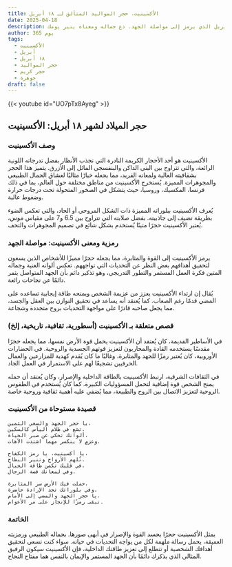 ```yaml
---
title: الأكسينيت، حجر المواليد المتألق لـ ١٨ أبريل
date: 2025-04-18
description: اشعر بأهمية الأكسينيت، حجر المواليد لـ ١٨ أبريل الذي يرمز إلى مواصلة الجهد. دع جماله ومعناه ينير يومك.
author: 365 يوم
tags:
  - الأكسينيت
  - أبريل
  - ١٨ أبريل
  - حجر المواليد
  - حجر كريم
  - جوهرة
draft: false
---
```


{{< youtube id="UO7pTx8Ayeg" >}}

## حجر الميلاد لشهر ١٨ أبريل: الأكسينيت

### وصف الأكسينيت

الأكسينيت هو أحد الأحجار الكريمة النادرة التي تجذب الأنظار بفضل تدرجاته اللونية الرائعة، والتي تتراوح بين البني الداكن والبنفسجي المائل إلى الأزرق. يتميز هذا الحجر بشفافيته العالية ولمعانه الفريد، مما يجعله خيارًا مثاليًا لعشاق الجمال الطبيعي والمجوهرات المميزة. يُستخرج الأكسينيت من مناطق مختلفة حول العالم، بما في ذلك فرنسا، المكسيك، وروسيا، حيث يتشكل في الصخور المتحولة تحت درجات حرارة وضغوط عالية.

يُعرف الأكسينيت ببلوراته المميزة ذات الشكل المروحي أو الحاد، والتي تعكس الضوء بطريقة تضيف إلى جاذبيته. بفضل صلابته التي تتراوح بين 6.5 و7 على مقياس موس، يُعتبر الأكسينيت حجرًا متينًا يُستخدم بشكل شائع في تصميم المجوهرات والتحف.

### رمزية ومعنى الأكسينيت: مواصلة الجهد

يرمز الأكسينيت إلى القوة والمثابرة، مما يجعله حجرًا مميزًا للأشخاص الذين يسعون لتحقيق أهدافهم بغض النظر عن التحديات التي تواجههم. تعكس ألوانه الغنية وجماله المتين فكرة العمل المستمر والتطور التدريجي، وهو تذكير دائم بأن الجهد المتواصل يثمر دائمًا عن نجاحات رائعة.

يُقال إن ارتداء الأكسينيت يعزز من عزيمة الشخص ويمنحه طاقة إيجابية تساعده على المضي قدمًا رغم الصعاب. كما يُعتقد أنه يساعد في تحقيق التوازن بين العقل والجسد، مما يجعل صاحبه قادرًا على مواجهة التحديات بروح متجددة وشجاعة.

### قصص متعلقة بـ الأكسينيت (أسطورية، ثقافية، تاريخية، إلخ)

في الأساطير القديمة، كان يُعتقد أن الأكسينيت يحمل قوة الأرض نفسها، مما يجعله حجرًا مقدسًا يستخدمه القادة والمحاربون لتعزيز قوتهم الجسدية والروحية. في الحضارات الأوروبية، كان يُعتبر رمزًا للجهد والمثابرة، وغالبًا ما كان يُقدم كهدية للمزارعين والعمال الحرفيين تشجيعًا لهم على الاستمرار في العمل الجاد.

في الثقافات الشرقية، ارتبط الأكسينيت بالطاقة الداخلية والإصرار، وكان يُعتقد أن حمله يمنح الشخص قوة إضافية لتحمل المسؤوليات الكبيرة. كما كان يُستخدم في الطقوس الروحية لتعزيز الاتصال بين الروح والطبيعة، مما يُضفي عليه أهمية ثقافية وروحية خاصة.

### قصيدة مستوحاة من الأكسينيت

```
يا حجر الجهد والسعي الثمين،  
تشع في ظلام اليأس كالسكين.  
ألوانك تحكي عن صبر الحياة،  
وعزمٍ لا ينكسر مهما اشتدت الآهات.

يا أكسينيت، يا رمز الكفاح،  
تُلهم الأرواح وتنير البطاح.  
في قلبك تكمن طاقة الجبال،  
وفي لمعانك قصة الرجال.

حملت فيك الأرض سر المثابرة،  
وفي بلوراتك تجد الإرادة حاضرة.  
يا حجر الجهد والمضي إلى الأمام،  
تبقى رمزًا للإنجاز على مر الأعوام.
```

### الخاتمة

يمثل الأكسينيت حجرًا يجسد القوة والإصرار في أبهى صورها. بجماله الطبيعي ورمزيته العميقة، يحمل رسالة ملهمة لكل من يواجه التحديات في حياته. سواء كنت تسعى لتحقيق أهدافك الشخصية أو تتطلع إلى تعزيز طاقتك الداخلية، فإن الأكسينيت سيكون الرفيق المثالي الذي يذكرك دائمًا بأن الجهد المستمر والإيمان بالنفس هما مفتاح النجاح.